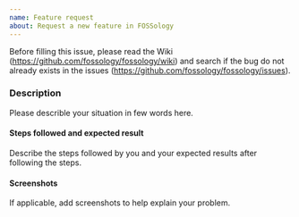 ```yaml
---
name: Feature request
about: Request a new feature in FOSSology
---
```


Before filling this issue, please read the Wiki (https://github.com/fossology/fossology/wiki)
and search if the bug do not already exists in the issues (https://github.com/fossology/fossology/issues).

### Description

Please describle your situation in few words here.

#### Steps followed and expected result

Describe the steps followed by you and your expected results after following the steps.

#### Screenshots

If applicable, add screenshots to help explain your problem.
